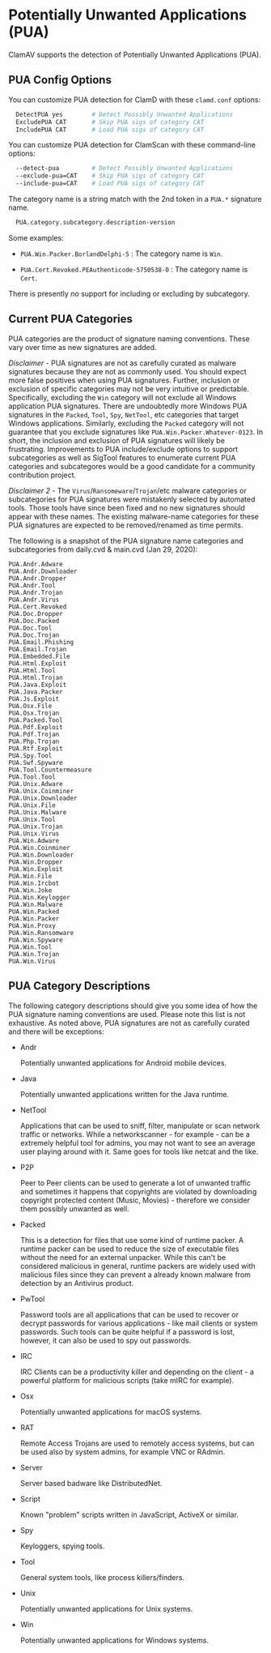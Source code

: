# Potentially Unwanted Applications (PUA)

ClamAV supports the detection of Potentially Unwanted Applications (PUA).

## PUA Config Options

You can customize PUA detection for ClamD with these `clamd.conf` options:

```bash
  DetectPUA yes        # Detect Possibly Unwanted Applications
  ExcludePUA CAT       # Skip PUA sigs of category CAT
  IncludePUA CAT       # Load PUA sigs of category CAT
```

You can customize PUA detection for ClamScan with these command-line options:

```bash
  --detect-pua         # Detect Possibly Unwanted Applications
  --exclude-pua=CAT    # Skip PUA sigs of category CAT
  --include-pua=CAT    # Load PUA sigs of category CAT
```

The category name is a string match with the 2nd token in a `PUA.*` signature name.

```bash
  PUA.category.subcategory.description-version
```

Some examples:

- `PUA.Win.Packer.BorlandDelphi-5` : The category name is `Win`.

- `PUA.Cert.Revoked.PEAuthenticode-5750538-0` : The category name is `Cert`.

There is presently _no_ support for including or excluding by subcategory.

## Current PUA Categories

PUA categories are the product of signature naming conventions. These vary over time as new signatures are added.

_Disclaimer_ - PUA signatures are not as carefully curated as malware signatures because they are not as commonly used. You should expect more false positives when using PUA signatures. Further, inclusion or exclusion of specific categories may not be very intuitive or predictable. Specifically, excluding the `Win` category will not exclude all Windows application PUA signatures. There are undoubtedly more Windows PUA signatures in the `Packed`, `Tool`, `Spy`, `NetTool`, etc categories that target Windows applications. Similarly, excluding the `Packed` category will not guarantee that you exclude signatures like `PUA.Win.Packer.Whatever-0123`. In short, the inclusion and exclusion of PUA signatures will likely be frustrating. Improvements to PUA include/exclude options to support subcategories as well as SigTool features to enumerate current PUA categories and subcategores would be a good candidate for a community contribution project.

_Disclaimer 2_ - The `Virus`/`Ransomeware`/`Trojan`/etc malware categories or subcategories for PUA signatures were mistakenly selected by automated tools. Those tools have since been fixed and no new signatures should appear with these names. The existing malware-name categories for these PUA signatures are expected to be removed/renamed as time permits.

The following is a snapshot of the PUA signature name categories and subcategories from daily.cvd & main.cvd (Jan 29, 2020):

```
PUA.Andr.Adware
PUA.Andr.Downloader
PUA.Andr.Dropper
PUA.Andr.Tool
PUA.Andr.Trojan
PUA.Andr.Virus
PUA.Cert.Revoked
PUA.Doc.Dropper
PUA.Doc.Packed
PUA.Doc.Tool
PUA.Doc.Trojan
PUA.Email.Phishing
PUA.Email.Trojan
PUA.Embedded.File
PUA.Html.Exploit
PUA.Html.Tool
PUA.Html.Trojan
PUA.Java.Exploit
PUA.Java.Packer
PUA.Js.Exploit
PUA.Osx.File
PUA.Osx.Trojan
PUA.Packed.Tool
PUA.Pdf.Exploit
PUA.Pdf.Trojan
PUA.Php.Trojan
PUA.Rtf.Exploit
PUA.Spy.Tool
PUA.Swf.Spyware
PUA.Tool.Countermeasure
PUA.Tool.Tool
PUA.Unix.Adware
PUA.Unix.Coinminer
PUA.Unix.Downloader
PUA.Unix.File
PUA.Unix.Malware
PUA.Unix.Tool
PUA.Unix.Trojan
PUA.Unix.Virus
PUA.Win.Adware
PUA.Win.Coinminer
PUA.Win.Downloader
PUA.Win.Dropper
PUA.Win.Exploit
PUA.Win.File
PUA.Win.Ircbot
PUA.Win.Joke
PUA.Win.Keylogger
PUA.Win.Malware
PUA.Win.Packed
PUA.Win.Packer
PUA.Win.Proxy
PUA.Win.Ransomware
PUA.Win.Spyware
PUA.Win.Tool
PUA.Win.Trojan
PUA.Win.Virus
```

## PUA Category Descriptions

The following category descriptions should give you some idea of how the PUA signature naming conventions are used. Please note this list is not exhaustive. As noted above, PUA signatures are not as carefully curated and there will be exceptions:

* Andr

    Potentially unwanted applications for Android mobile devices.

* Java

    Potentially unwanted applications written for the Java runtime.

* NetTool

    Applications that can be used to sniff, filter, manipulate or scan network traffic or networks.  While a networkscanner - for example - can be a extremely helpful tool for admins, you may not want to see an average user playing around with it. Same goes for tools like netcat and the like.

* P2P

    Peer to Peer clients can be used to generate a lot of unwanted traffic and sometimes it happens that copyrights are violated by downloading copyright protected content (Music, Movies) - therefore we consider them possibly unwanted as well.

* Packed

    This is a detection for files that use some kind of runtime packer. A runtime packer  can be used to reduce the size of executable files without the need for an external unpacker. While this can't be considered malicious in general, runtime packers are widely used with malicious files since they can prevent a already known malware from detection by an Antivirus product.

* PwTool

    Password tools are all applications that can be used to recover or decrypt passwords for various applications - like mail clients or system passwords. Such tools can be quite helpful if a password is lost, however, it can also be used to spy out passwords.

* IRC

    IRC Clients can be a productivity killer and depending on the client - a powerful platform for malicious scripts (take mIRC for example).

* Osx

    Potentially unwanted applications for macOS systems.

* RAT

    Remote Access Trojans are used to remotely access systems, but can be used also by system admins, for example VNC or RAdmin.

* Server

    Server based badware like DistributedNet.

* Script

    Known "problem" scripts written in JavaScript, ActiveX or similar.

* Spy

    Keyloggers, spying tools.

* Tool

    General system tools, like process killers/finders.

* Unix

    Potentially unwanted applications for Unix systems.

* Win

    Potentially unwanted applications for Windows systems.
